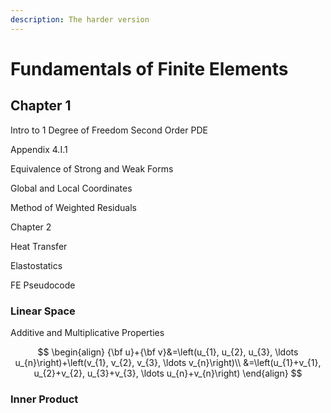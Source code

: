 ```yaml
---
description: The harder version
---
```


# Fundamentals of Finite Elements

## Chapter 1

Intro to 1 Degree of Freedom Second Order PDE

Appendix 4.I.1

Equivalence of Strong and Weak Forms

Global and Local Coordinates

Method of Weighted Residuals 

Chapter 2

Heat Transfer 

Elastostatics

FE Pseudocode





### Linear Space 

Additive and Multiplicative Properties 

$$
\begin{align}
{\bf u}+{\bf v}&=\left(u_{1}, u_{2}, u_{3}, \ldots u_{n}\right)+\left(v_{1}, v_{2}, v_{3}, \ldots v_{n}\right)\\
&=\left(u_{1}+v_{1}, u_{2}+v_{2}, u_{3}+v_{3}, \ldots u_{n}+v_{n}\right)
\end{align}
$$

### Inner Product



